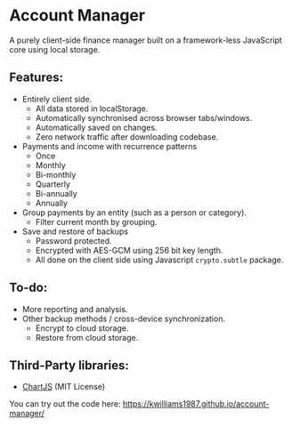 # Account Manager
A purely client-side finance manager built on a framework-less JavaScript core using local storage.

## Features:
* Entirely client side.
  * All data stored in localStorage.
  * Automatically synchronised across browser tabs/windows.
  * Automatically saved on changes.
  * Zero network traffic after downloading codebase.
* Payments and income with recurrence patterns
  * Once
  * Monthly
  * Bi-monthly
  * Quarterly
  * Bi-annually
  * Annually
* Group payments by an entity (such as a person or category).
  * Filter current month by grouping.
* Save and restore of backups
  * Password protected.
  * Encrypted with AES-GCM using 256 bit key length.
  * All done on the client side using Javascript `crypto.subtle` package.

## To-do:
* More reporting and analysis.
* Other backup methods / cross-device synchronization.
  * Encrypt to cloud storage.
  * Restore from cloud storage.

## Third-Party libraries:
* [ChartJS](https://www.chartjs.org/) (MIT License)

You can try out the code here: https://kwilliams1987.github.io/account-manager/

